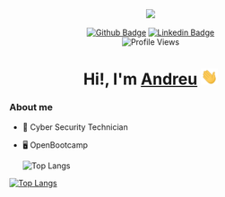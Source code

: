 <div align="center">
  <img src="https://media.giphy.com/media/SWoSkN6DxTszqIKEqv/giphy.gif" width="300"/>

[![Github Badge](http://img.shields.io/badge/-Github-black?style=flat-square&logo=github&link=https://github.com/AndreuSeg/)](https://github.com/AndreuSeg/)
[![Linkedin Badge](https://img.shields.io/badge/-LinkedIn-blue?style=flat-square&logo=Linkedin&logoColor=white&link=https://www.linkedin.com/in/hemanthkollipara/)](https://www.linkedin.com/in/andreu-segu%C3%AD-6b830a145/)
<br>
![Profile Views](https://komarev.com/ghpvc/?username=AndreuSeg)

</div>
<div align="center">
<h1>Hi!, I'm <a href="https://github.com/AndreuSeg">Andreu</a> <img src="https://raw.githubusercontent.com/ABSphreak/ABSphreak/master/gifs/Hi.gif" width="30px"></h1>
</h1>
</div>

### About me

* :moyai: Cyber Security Technician
* :desktop_computer: OpenBootcamp

  ![Top Langs](https://github-readme-stats.vercel.app/api/top-langs/?username=AndreuSeg&layout=compact&theme=dark&hide_border=true)
</p>

[![Top Langs](https://github-readme-stats.vercel.app/api/top-langs/?username=anuraghazra)](https://github.com/anuraghazra/github-readme-stats)
